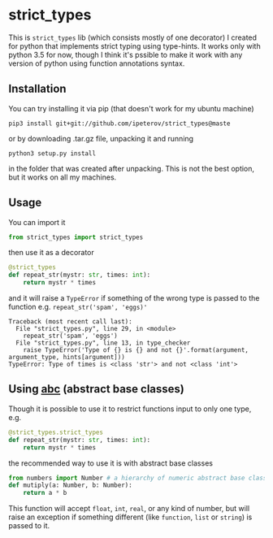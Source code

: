 # strict_types
This is `strict_types` lib (which consists mostly of one decorator) I created for python that implements strict typing using type-hints. It works only with python 3.5 for now, though I think it's pssible to make it work with any version of python using function annotations syntax.

## Installation
You can try installing it via pip (that doesn't work for my ubuntu machine)
```
pip3 install git+git://github.com/ipeterov/strict_types@maste
```
or by downloading .tar.gz file, unpacking it and running
```
python3 setup.py install
```
in the folder that was created after unpacking. This is not the best option, but it works on all my machines.

## Usage
You can import it
```python
from strict_types import strict_types
```
then use it as a decorator
```python
@strict_types
def repeat_str(mystr: str, times: int):
    return mystr * times
```
and it will raise a `TypeError` if something of the wrong type is passed to the function e.g. `repeat_str('spam', 'eggs)'`
```
Traceback (most recent call last):
  File "strict_types.py", line 29, in <module>
    repeat_str('spam', 'eggs')
  File "strict_types.py", line 13, in type_checker
    raise TypeError('Type of {} is {} and not {}'.format(argument, argument_type, hints[argument]))
TypeError: Type of times is <class 'str'> and not <class 'int'>

```

## Using [abc](https://docs.python.org/3/library/abc.html) (abstract base classes)
Though it is possible to use it to restrict functions input to only one type, e.g.
```python
@strict_types.strict_types
def repeat_str(mystr: str, times: int):
    return mystr * times
```
the recommended way to use it is with abstract base classes
```python
from numbers import Number # a hierarchy of numeric abstract base classes.
def mutiply(a: Number, b: Number):
    return a * b
```
This function will accept `float`, `int`, `real`, or any kind of number, but will raise an exception if something different (like `function`, `list` or `string`) is passed to it.
